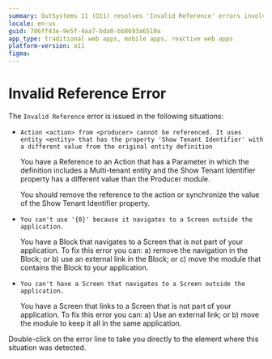 ```yaml
---
summary: OutSystems 11 (O11) resolves 'Invalid Reference' errors involving entity properties and cross-application navigation.
locale: en-us
guid: 786ff43e-9e5f-4aa7-bda0-bb8693a6510a
app_type: traditional web apps, mobile apps, reactive web apps
platform-version: o11
figma:
---
```


# Invalid Reference Error

The `Invalid Reference` error is issued in the following situations:

* `Action <action> from <producer> cannot be referenced. It uses entity <entity> that has the property 'Show Tenant Identifier' with a different value from the original entity definition`
  
    You have a Reference to an Action that has a Parameter in which the definition includes a Multi-tenant entity and the Show Tenant Identifier property has a different value than the Producer module.

    You should remove the reference to the action or synchronize the value of the Show Tenant Identifier property.

* `You can't use '{0}' because it navigates to a Screen outside the application.`

    You have a Block that navigates to a Screen that is not part of your application. To fix this error you can: a) remove the navigation in the Block; or b) use an external link in the Block; or c) move the module that contains the Block to your application.

* `You can't have a Screen that navigates to a Screen outside the application.`

    You have a Screen that links to a Screen that is not part of your application. To fix this error you can: a) Use an external link; or b) move the module to keep it all in the same application.


Double-click on the error line to take you directly to the element where this situation was detected.
